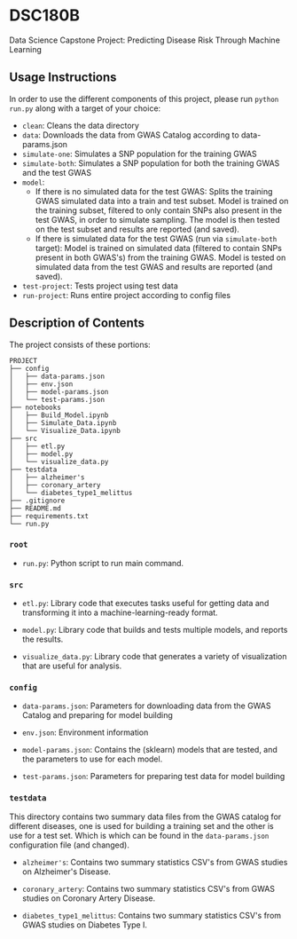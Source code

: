 # DSC180B
Data Science Capstone Project: Predicting Disease Risk Through Machine Learning

## Usage Instructions

In order to use the different components of this project, please run `python run.py` along with a target of your choice:

* `clean`: Cleans the data directory
* `data`: Downloads the data from GWAS Catalog according to data-params.json
* `simulate-one`: Simulates a SNP population for the training GWAS
* `simulate-both`: Simulates a SNP population for both the training GWAS and the test GWAS
* `model`: 
   * If there is no simulated data for the test GWAS: 
          Splits the training GWAS simulated data into a train and test subset. Model is trained on the training subset, filtered to only contain SNPs also present in the test GWAS, in order to simulate sampling. The model is then tested on the test subset and results are reported (and saved).
   * If there is simulated data for the test GWAS (run via `simulate-both` target):
          Model is trained on simulated data (filtered to contain SNPs present in both GWAS's) from the training GWAS. Model is tested on simulated data from the test GWAS and results are reported (and saved).
* `test-project`: Tests project using test data
* `run-project`: Runs entire project according to config files

## Description of Contents

The project consists of these portions:
```
PROJECT
├── config
│   ├── data-params.json
│   ├── env.json
│   ├── model-params.json
│   └── test-params.json
├── notebooks
│   ├── Build_Model.ipynb
│   ├── Simulate_Data.ipynb
│   └── Visualize_Data.ipynb
├── src
│   ├── etl.py
│   ├── model.py
│   └── visualize_data.py
├── testdata
│   ├── alzheimer's
│   ├── coronary_artery
│   └── diabetes_type1_melittus
├── .gitignore
├── README.md
├── requirements.txt
└── run.py
```

### `root`

* `run.py`: Python script to run main command.

### `src`

* `etl.py`: Library code that executes tasks useful for getting data and transforming it into a machine-learning-ready format.

* `model.py`: Library code that builds and tests multiple models, and reports the results.

* `visualize_data.py`: Library code that generates a variety of visualization that are useful for analysis.

### `config`

* `data-params.json`: Parameters for downloading data from the GWAS Catalog and preparing for model building

* `env.json`: Environment information

* `model-params.json`: Contains the (sklearn) models that are tested, and the parameters to use for each model.

* `test-params.json`: Parameters for preparing test data for model building

### `testdata`

This directory contains two summary data files from the GWAS catalog for different diseases, one is used for building a training set and the other is use for a test set. Which is which can be found in the `data-params.json` configuration file (and changed).

* `alzheimer's`: Contains two summary statistics CSV's from GWAS studies on Alzheimer's Disease.

* `coronary_artery`: Contains two summary statistics CSV's from GWAS studies on Coronary Artery Disease.

* `diabetes_type1_melittus`: Contains two summary statistics CSV's from GWAS studies on Diabetes Type I.
